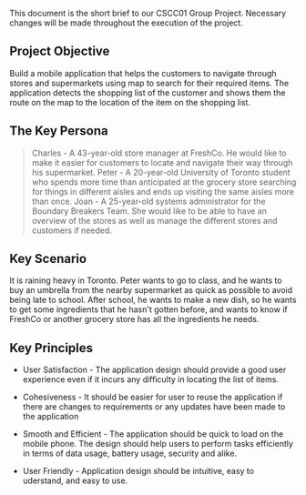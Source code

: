 This document is the short brief to our CSCC01 Group Project. Necessary changes will be made throughout the execution of the project.

## Project Objective 
Build a mobile application that helps the customers to navigate through stores and supermarkets using map to search for their required items. The application detects the shopping list of the customer and shows them the route on the map to the location of the item on the shopping list.

## The Key Persona
> Charles - A 43-year-old store manager at FreshCo. He would like to make it easier for customers to locate and navigate their way through his supermarket.
> Peter - A 20-year-old University of Toronto student who spends more time than anticipated at the grocery store searching for things in different aisles and ends up visiting the same aisles more than once.
> Joan - A 25-year-old systems administrator for the Boundary Breakers Team. She would like to be able to have an overview of the stores as well as manage the different stores and customers if needed.
   

## Key Scenario
It is raining heavy in Toronto. Peter wants to go to class, and he wants to buy an umbrella from the nearby supermarket as quick as possible to avoid being late to school. After school, he wants to make a new dish, so he wants to get some ingredients that he hasn't gotten before, and wants to know if FreshCo or another grocery store has all the ingredients he needs.

## Key Principles
* User Satisfaction -  The application design should provide a good user experience even if it incurs any difficulty in locating the list of items.

* Cohesiveness - It should be easier for user to reuse the application if there are changes to requirements or any updates have been made to the application

* Smooth and Efficient - The application should be quick to load on the mobile phone. The design should help users to perform tasks efficiently in terms of data usage, battery usage, security and alike.

* User Friendly - Application design should be intuitive, easy to uderstand, and easy to use.   



